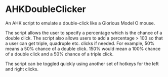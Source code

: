 # AHKDoubleClicker
An AHK script to emulate a double-click like a Glorious Model O mouse. 

The script allows the user to specify a percentage which is the chance of a double click. The script also allows users to add a percentage > 100 so that a user can get triple, quadruple etc. clicks if needed. 
For example, 50% means a 50% chance of a double click. 150% would mean a 100% chance of a double click and a 50% chance of a triple click. 

The script can be toggled quickly using another set of hotkeys for the left and right clicks. 
